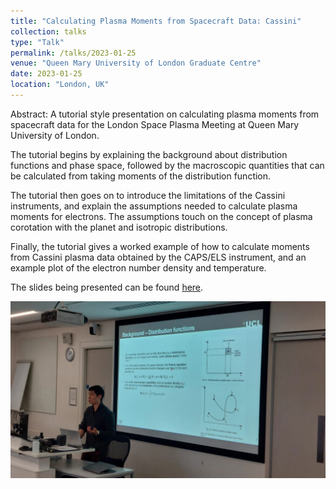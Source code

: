 ```yaml
---
title: "Calculating Plasma Moments from Spacecraft Data: Cassini"
collection: talks
type: "Talk"
permalink: /talks/2023-01-25
venue: "Queen Mary University of London Graduate Centre"
date: 2023-01-25
location: "London, UK"
---
```


Abstract: A tutorial style presentation on calculating plasma moments from spacecraft data for the London Space Plasma Meeting at Queen Mary University of London. 

The tutorial begins by explaining the background about distribution functions and phase space, followed by the macroscopic quantities that can be calculated from taking moments of the distribution function. 

The tutorial then goes on to introduce the limitations of the Cassini instruments, and explain the assumptions needed to calculate plasma moments for electrons. The assumptions touch on the concept of plasma corotation with the planet and isotropic distributions. 

Finally, the tutorial gives a worked example of how to calculate moments from Cassini plasma data obtained by the CAPS/ELS instrument, and an example plot of the electron number density and temperature.

The slides being presented can be found [here](https://liveuclac-my.sharepoint.com/:b:/g/personal/ucapikc_ucl_ac_uk/EfrUc8oOwrFNrOHVyjxnGHkBWKiCxSAZS_oJHnp6edT__g?e=E7XfxX).

<img src="/images/talks_QMUL2023.jpg" alt="Matthew Cheng speaking at QMUL Space Plasma Event 2023.">